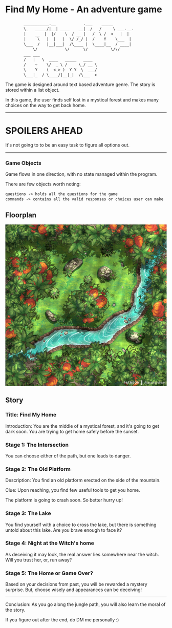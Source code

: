 # Find My Home - An adventure game

```
        ___________.__            .___    _____          
        \_   _____/|__| ____    __| _/   /     \ ___.__. 
        |    __  |  |/    \  / __ |   /  \ /  <   |  | 
        |     \   |  |   |  \/ /_/ |  /    Y    \___  | 
        \___  /   |__|___|  /\____ |  \____|__  / ____| 
            \/            \/      \/          \/\/      
        ___ ___                                        
        /   |   \  ____   _____   ____                  
        /    ~    \/  _ \ /     \_/ __ \                 
        \    Y    (  <_> )  Y Y  \  ___/                 
        \___|_  / \____/|__|_|  /\___  >         
```

The game is designed around text based adventure genre. The story is stored within a list object.

In this game, the user finds self lost in a mystical forest and makes many choices on the way to get back home. 

---

# **SPOILERS AHEAD**

It's not going to to be an easy task to figure all options out.

--- 

### Game Objects

Game flows in one direction, with no state managed within the program.

There are few objects worth noting:
```
questions -> holds all the questions for the game
commands -> contains all the valid responses or choices user can make
```

## Floorplan

![new](jungle-encounter-map.webp)

## Story

### Title: Find My Home

Introduction: You are the middle of a mystical forest, and it's going to get dark soon. You are trying to get home safely before the sunset.

### Stage 1: The Intersection

You can choose either of the path, but one leads to danger.

### Stage 2: The Old Platform

Description: You find an old platform erected on the side of the mountain. 

Clue: Upon reaching, you find few useful tools to get you home.

The platform is going to crash soon. So better hurry up!

### Stage 3: The Lake

You find yourself with a choice to cross the lake, but there is something untold about this lake. Are you brave enough to face it?

### Stage 4: Night at the Witch's home 

As deceiving it may look, the real answer lies somewhere near the witch. Will you trust her, or, run away?

### Stage 5: The Home or Game Over?

Based on your decisions from past, you will be rewarded a mystery surprise. But, choose wisely and appearances can be deceiving!

---

Conclusion: As you go along the jungle path, you will also learn the moral of the story.

If you figure out after the end, do DM me personally :)


